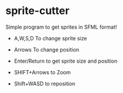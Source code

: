 # sprite-cutter
Simple program to get sprites in SFML format!

* A,W,S,D To change sprite size

* Arrows To change position

* Enter/Return to get sprite size and position

* SHIFT+Arrows to Zoom

* Shift+WASD to reposition
